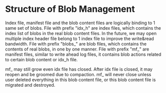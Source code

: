 # Structure of Blob Management
Index file, manifest file and the blob content files are logically binding to 1 same set of blobs.
File with prefix "idx_h" are index files, which contains the index list of blobs in the real blob content files. In the future, we may open multiple index header file belong to 1 index file to improve the write&read bandwidth.
File with prefix "blobs_" are blob files, which contains the contents of real blobs, in one by one manner.
File with prefix "mf_" are manifest files, similar to write ahead log files, it contains blob actions related to certain blob content or idx_h file. 

mf_ may still grow even idx file has closed.
After idx file is closed, it may reopen and be groomed due to compaction.
mf_ will never close unless user deleted everything in this blob content file, or this blob content file is migrated and destroyed.
